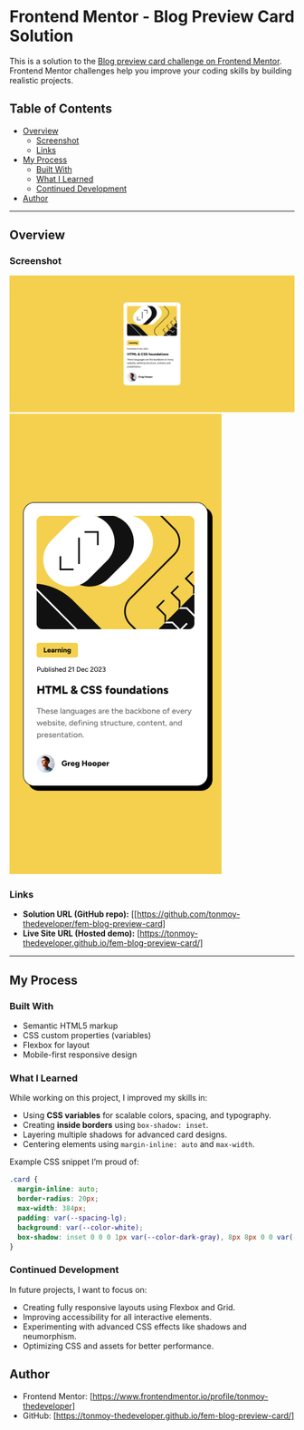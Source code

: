 # Frontend Mentor - Blog Preview Card Solution

This is a solution to the [Blog preview card challenge on Frontend Mentor](https://www.frontendmentor.io/challenges/blog-preview-card-ckPaj01IcS).  
Frontend Mentor challenges help you improve your coding skills by building realistic projects.

## Table of Contents

- [Overview](#overview)
  - [Screenshot](#screenshot)
  - [Links](#links)
- [My Process](#my-process)
  - [Built With](#built-with)
  - [What I Learned](#what-i-learned)
  - [Continued Development](#continued-development)
- [Author](#author)

---

## Overview

### Screenshot

![Screenshot of Desktop](./images/desktop.png)
![Screenshot of Mobile](./images/mobile.jpg)

### Links

- **Solution URL (GitHub repo):** [[https://github.com/tonmoy-thedeveloper/fem-blog-preview-card]
- **Live Site URL (Hosted demo):** [https://tonmoy-thedeveloper.github.io/fem-blog-preview-card/]

---

## My Process

### Built With

- Semantic HTML5 markup
- CSS custom properties (variables)
- Flexbox for layout
- Mobile-first responsive design

### What I Learned

While working on this project, I improved my skills in:

- Using **CSS variables** for scalable colors, spacing, and typography.
- Creating **inside borders** using `box-shadow: inset`.
- Layering multiple shadows for advanced card designs.
- Centering elements using `margin-inline: auto` and `max-width`.

Example CSS snippet I’m proud of:

```css
.card {
  margin-inline: auto;
  border-radius: 20px;
  max-width: 384px;
  padding: var(--spacing-lg);
  background: var(--color-white);
  box-shadow: inset 0 0 0 1px var(--color-dark-gray), 8px 8px 0 0 var(--color-dark-gray);
}
```

### Continued Development

In future projects, I want to focus on:

- Creating fully responsive layouts using Flexbox and Grid.
- Improving accessibility for all interactive elements.
- Experimenting with advanced CSS effects like shadows and neumorphism.
- Optimizing CSS and assets for better performance.

## Author

- Frontend Mentor: [https://www.frontendmentor.io/profile/tonmoy-thedeveloper]
- GitHub: [https://tonmoy-thedeveloper.github.io/fem-blog-preview-card/]

